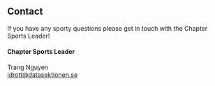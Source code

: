 ## Contact

If you have any sporty questions please get in touch with the Chapter Sports Leader!

#### Chapter Sports Leader

Trang Nguyen </br>
[idrott@datasektionen.se](mailto:idrott@datasektionen.se)